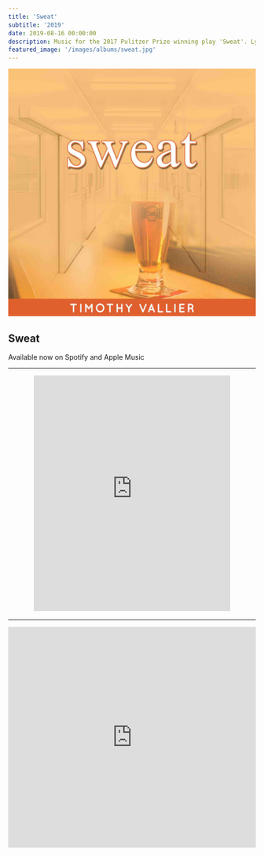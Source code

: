 ```yaml
---
title: 'Sweat'
subtitle: '2019'
date: 2019-08-16 00:00:00
description: Music for the 2017 Pulitzer Prize winning play 'Sweat'. Lynn Notage's play is a powerful and emotional look at identity, race, economy, and humanity centered on the working class of Reading, Pennsylvania. 
featured_image: '/images/albums/sweat.jpg'
---
```


![](/images/albums/sweat.jpg)

## Sweat

Available now on Spotify and Apple Music

---

<p align="center"><iframe src="https://open.spotify.com/embed/album/1qF185OYw2eT3J1Mka5gYD" width="400" height="480" frameborder="0" allowtransparency="true" allow="encrypted-media"></iframe></p>

---

<p align="center"><iframe allow="autoplay *; encrypted-media *;" frameborder="0" height="450" style="width:100%;max-width:660px;overflow:hidden;background:transparent;" sandbox="allow-forms allow-popups allow-same-origin allow-scripts allow-storage-access-by-user-activation allow-top-navigation-by-user-activation" src="https://embed.music.apple.com/us/album/sweat-original-stage-play-soundtrack/1502025156?app=music"></iframe></p>